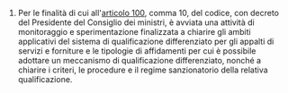 1. Per le finalità di cui all'[articolo 100](/index.html?article=articolo-100&version=2), comma 10, del codice, con decreto del Presidente del Consiglio dei ministri, è avviata una attività di monitoraggio e sperimentazione finalizzata a chiarire gli ambiti applicativi del sistema di qualificazione differenziato per gli appalti di servizi e forniture e le tipologie di affidamenti per cui è possibile adottare un meccanismo di qualificazione differenziato, nonché a chiarire i criteri, le procedure e il regime sanzionatorio della relativa qualificazione.